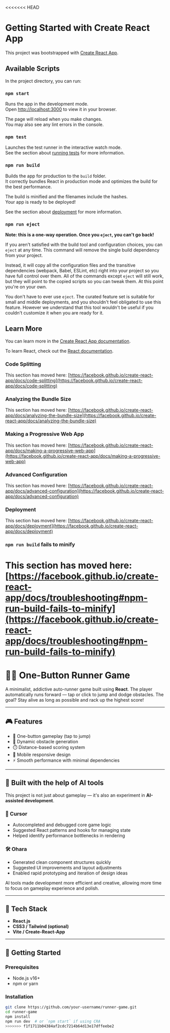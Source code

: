 <<<<<<< HEAD
# Getting Started with Create React App

This project was bootstrapped with [Create React App](https://github.com/facebook/create-react-app).

## Available Scripts

In the project directory, you can run:

### `npm start`

Runs the app in the development mode.\
Open [http://localhost:3000](http://localhost:3000) to view it in your browser.

The page will reload when you make changes.\
You may also see any lint errors in the console.

### `npm test`

Launches the test runner in the interactive watch mode.\
See the section about [running tests](https://facebook.github.io/create-react-app/docs/running-tests) for more information.

### `npm run build`

Builds the app for production to the `build` folder.\
It correctly bundles React in production mode and optimizes the build for the best performance.

The build is minified and the filenames include the hashes.\
Your app is ready to be deployed!

See the section about [deployment](https://facebook.github.io/create-react-app/docs/deployment) for more information.

### `npm run eject`

**Note: this is a one-way operation. Once you `eject`, you can't go back!**

If you aren't satisfied with the build tool and configuration choices, you can `eject` at any time. This command will remove the single build dependency from your project.

Instead, it will copy all the configuration files and the transitive dependencies (webpack, Babel, ESLint, etc) right into your project so you have full control over them. All of the commands except `eject` will still work, but they will point to the copied scripts so you can tweak them. At this point you're on your own.

You don't have to ever use `eject`. The curated feature set is suitable for small and middle deployments, and you shouldn't feel obligated to use this feature. However we understand that this tool wouldn't be useful if you couldn't customize it when you are ready for it.

## Learn More

You can learn more in the [Create React App documentation](https://facebook.github.io/create-react-app/docs/getting-started).

To learn React, check out the [React documentation](https://reactjs.org/).

### Code Splitting

This section has moved here: [https://facebook.github.io/create-react-app/docs/code-splitting](https://facebook.github.io/create-react-app/docs/code-splitting)

### Analyzing the Bundle Size

This section has moved here: [https://facebook.github.io/create-react-app/docs/analyzing-the-bundle-size](https://facebook.github.io/create-react-app/docs/analyzing-the-bundle-size)

### Making a Progressive Web App

This section has moved here: [https://facebook.github.io/create-react-app/docs/making-a-progressive-web-app](https://facebook.github.io/create-react-app/docs/making-a-progressive-web-app)

### Advanced Configuration

This section has moved here: [https://facebook.github.io/create-react-app/docs/advanced-configuration](https://facebook.github.io/create-react-app/docs/advanced-configuration)

### Deployment

This section has moved here: [https://facebook.github.io/create-react-app/docs/deployment](https://facebook.github.io/create-react-app/docs/deployment)

### `npm run build` fails to minify

This section has moved here: [https://facebook.github.io/create-react-app/docs/troubleshooting#npm-run-build-fails-to-minify](https://facebook.github.io/create-react-app/docs/troubleshooting#npm-run-build-fails-to-minify)
=======
# 🏃‍♂️ One-Button Runner Game

A minimalist, addictive auto-runner game built using **React**. The player automatically runs forward — tap or click to jump and dodge obstacles. The goal? Stay alive as long as possible and rack up the highest score!

---

## 🎮 Features

- 🔘 One-button gameplay (tap to jump)
- 🚧 Dynamic obstacle generation
- ⏱️ Distance-based scoring system
- 📱 Mobile responsive design
- ⚡ Smooth performance with minimal dependencies

---

## 🤖 Built with the help of AI tools

This project is not just about gameplay — it's also an experiment in **AI-assisted development**.

### 🧠 Cursor

- Autocompleted and debugged core game logic
- Suggested React patterns and hooks for managing state
- Helped identify performance bottlenecks in rendering

### 🛠️ Ohara

- Generated clean component structures quickly
- Suggested UI improvements and layout adjustments
- Enabled rapid prototyping and iteration of design ideas

AI tools made development more efficient and creative, allowing more time to focus on gameplay experience and polish.

---

## 🧩 Tech Stack

- **React.js**
- **CSS3 / Tailwind (optional)**
- **Vite / Create-React-App**

---

## 🚀 Getting Started

### Prerequisites

- Node.js v16+
- npm or yarn

### Installation

```bash
git clone https://github.com/your-username/runner-game.git
cd runner-game
npm install
npm run dev  # or `npm start` if using CRA
>>>>>>> f1f1711b04384af2cdc7214b64d13e17dffeebe2
